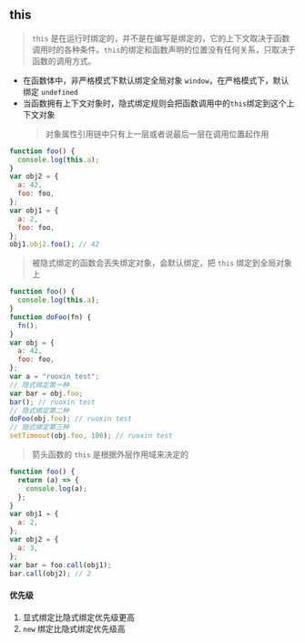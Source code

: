 ## this

> `this` 是在运行时绑定的，并不是在编写是绑定的，它的上下文取决于函数调用时的各种条件。`this`的绑定和函数声明的位置没有任何关系，只取决于函数的调用方式。

- 在函数体中，非严格模式下默认绑定全局对象 `window`，在严格模式下，默认绑定 `undefined`
- 当函数拥有上下文对象时，隐式绑定规则会把函数调用中的`this`绑定到这个上下文对象
  > 对象属性引用链中只有上一层或者说最后一层在调用位置起作用

```js
function foo() {
  console.log(this.a);
}
var obj2 = {
  a: 42,
  foo: foo,
};
var obj1 = {
  a: 2,
  foo: foo,
};
obj1.obj2.foo(); // 42
```

> 被隐式绑定的函数会丢失绑定对象，会默认绑定，把 `this` 绑定到全局对象上

```js
function foo() {
  console.log(this.a);
}
function doFoo(fn) {
  fn();
}
var obj = {
  a: 42,
  foo: foo,
};
var a = "ruoxin test";
// 隐式绑定第一种
var bar = obj.foo;
bar(); // ruoxin test
// 隐式绑定第二种
doFoo(obj.foo); // ruoxin test
// 隐式绑定第三种
setTimeout(obj.foo, 100); // ruoxin test
```

> 箭头函数的 `this` 是根据外层作用域来决定的

```js
function foo() {
  return (a) => {
    console.log(a);
  };
}
var obj1 = {
  a: 2,
};
var obj2 = {
  a: 3,
};
var bar = foo.call(obj1);
bar.call(obj2); // 2
```

#### 优先级

1. 显式绑定比隐式绑定优先级更高
2. `new` 绑定比隐式绑定优先级高
